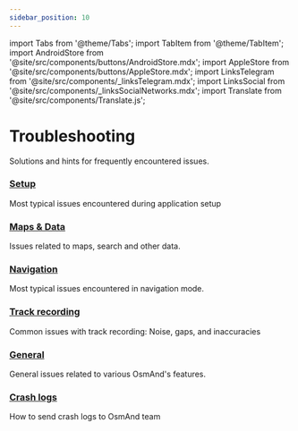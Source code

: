 ```yaml
---
sidebar_position: 10
---
```


import Tabs from '@theme/Tabs';
import TabItem from '@theme/TabItem';
import AndroidStore from '@site/src/components/buttons/AndroidStore.mdx';
import AppleStore from '@site/src/components/buttons/AppleStore.mdx';
import LinksTelegram from '@site/src/components/_linksTelegram.mdx';
import LinksSocial from '@site/src/components/_linksSocialNetworks.mdx';
import Translate from '@site/src/components/Translate.js';

# Troubleshooting

Solutions and hints for frequently encountered issues.

### [Setup](./setup.md)

Most typical issues encountered during application setup

### [Maps & Data](./maps-data.md)

Issues related to maps, search and other data.

### [Navigation](./navigation.md)

Most typical issues encountered in navigation mode.

### [Track recording](./track-recording-issues.md)

Common issues with track recording: Noise, gaps, and inaccuracies

### [General](./general.md)

General issues related to various OsmAnd's features.

### [Crash logs](./crash-logs.md)

How to send crash logs to OsmAnd team



